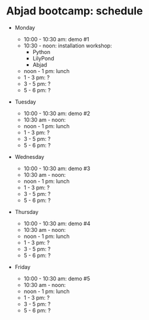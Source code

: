 Abjad bootcamp: schedule
========================

* Monday
    * 10:00 - 10:30 am: demo #1
    * 10:30 - noon: installation workshop:
        * Python
        * LilyPond
        * Abjad
    * noon - 1 pm: lunch
    * 1 - 3 pm: ?
    * 3 - 5 pm: ?
    * 5 - 6 pm: ?


* Tuesday
    * 10:00 - 10:30 am: demo #2
    * 10:30 am - noon:
    * noon - 1 pm: lunch
    * 1 - 3 pm: ?
    * 3 - 5 pm: ?
    * 5 - 6 pm: ?


* Wednesday
    * 10:00 - 10:30 am: demo #3
    * 10:30 am - noon:
    * noon - 1 pm: lunch
    * 1 - 3 pm: ?
    * 3 - 5 pm: ?
    * 5 - 6 pm: ?
    


* Thursday
    * 10:00 - 10:30 am: demo #4
    * 10:30 am - noon:
    * noon - 1 pm: lunch
    * 1 - 3 pm: ?
    * 3 - 5 pm: ?
    * 5 - 6 pm: ?


* Friday
    * 10:00 - 10:30 am: demo #5
    * 10:30 am - noon:
    * noon - 1 pm: lunch
    * 1 - 3 pm: ?
    * 3 - 5 pm: ?
    * 5 - 6 pm: ?